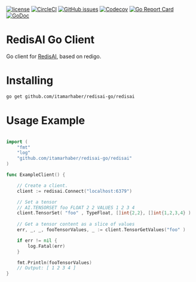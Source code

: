 [![license](https://img.shields.io/github/license/RediSearch/redisearch-go.svg)](https://github.com/filipecosta90/redisai-go)
[![CircleCI](https://circleci.com/gh/filipecosta90/redisai-go/tree/master.svg?style=svg)](https://circleci.com/gh/filipecosta90/redisai-go/tree/master)
[![GitHub issues](https://img.shields.io/github/release/filipecosta90/redisai-go.svg)](https://github.com/filipecosta90/redisai-go/releases/latest)
[![Codecov](https://codecov.io/gh/filipecosta90/redisai-go/branch/master/graph/badge.svg)](https://codecov.io/gh/filipecosta90/redisai-go)
[![Go Report Card](https://goreportcard.com/badge/github.com/filipecosta90/redisai-go)](https://goreportcard.com/report/github.com/filipecosta90/redisai-go)
[![GoDoc](https://godoc.org/github.com/filipecosta90/redisai-go?status.svg)](https://godoc.org/github.com/filipecosta90/redisai-go)

# RedisAI Go Client

Go client for [RedisAI](http://redisai.io), based on redigo.

# Installing 

```sh
go get github.com/itamarhaber/redisai-go/redisai
```

# Usage Example

```go

import (
	"fmt"
	"log"
	"github.com/itamarhaber/redisai-go/redisai"
)

func ExampleClient() {

	// Create a client. 
	client := redisai.Connect("localhost:6379")

	// Set a tensor
	// AI.TENSORSET foo FLOAT 2 2 VALUES 1 2 3 4
	client.TensorSet( "foo" , TypeFloat, []int{2,2}, []int{1,2,3,4} )
	
	// Get a tensor content as a slice of values
	err, _, _, fooTensorValues, _ := client.TensorGetValues("foo" )

	if err != nil {
		log.Fatal(err)
	}

	fmt.Println(fooTensorValues)
	// Output: [ 1 2 3 4 ]
}
```
